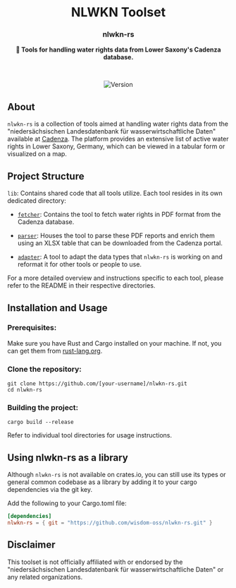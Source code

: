 <!--
<p align="center">
  <a href="">
    <img height="150" src="./icon/icon.svg">
  </a>
</p>
-->
<h1 align="center">NLWKN Toolset</h1>
<h3 align="center">nlwkn-rs</h3>
<p align="center">
  <b>📑 Tools for handling water rights data from Lower Saxony's Cadenza database.</b>
</p>

<br>

<p align="center">
  <a>
    <img alt="Version" src="https://img.shields.io/badge/version-1.0.0-blue?style=for-the-badge"/>
  </a>
</p>


## About
`nlwkn-rs` is a collection of tools aimed at handling water rights data from the 
"niedersächsischen Landesdatenbank für wasserwirtschaftliche Daten" available at 
[Cadenza](http://www.wasserdaten.niedersachsen.de/cadenza/). 
The platform provides an extensive list of active water rights in 
Lower Saxony, Germany, which can be viewed in a tabular form or visualized on 
a map.

## Project Structure
`lib`: Contains shared code that all tools utilize.
Each tool resides in its own dedicated directory:

- [`fetcher`](./fetcher/README.md): 
  Contains the tool to fetch water rights in PDF format from the Cadenza 
  database.

- [`parser`](./parser/README.md): 
  Houses the tool to parse these PDF reports and enrich them using an XLSX table 
  that can be downloaded from the Cadenza portal.

- [`adapter`](./adapter/README.md):
  A tool to adapt the data types that `nlwkn-rs` is working on and reformat it 
  for other tools or people to use.

For a more detailed overview and instructions specific to each tool, please 
refer to the README in their respective directories.

## Installation and Usage
### Prerequisites:

Make sure you have Rust and Cargo installed on your machine. 
If not, you can get them from [rust-lang.org](https://rust-lang.org).

<!-- TODO: add section about using as lib -->

### Clone the repository:

```shell
git clone https://github.com/[your-username]/nlwkn-rs.git
cd nlwkn-rs
```

### Building the project:

```shell
cargo build --release
```

Refer to individual tool directories for usage instructions.

## Using nlwkn-rs as a library
Although `nlwkn-rs` is not available on crates.io, you can still use its types 
or general common codebase as a library by adding it to your cargo 
dependencies via the git key. 

Add the following to your Cargo.toml file:
```toml
[dependencies]
nlwkn-rs = { git = "https://github.com/wisdom-oss/nlwkn-rs.git" }
```

## Disclaimer
This toolset is not officially affiliated with or endorsed by the 
"niedersächsischen Landesdatenbank für wasserwirtschaftliche Daten" or any 
related organizations.

